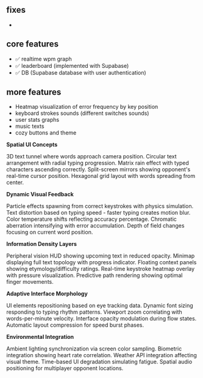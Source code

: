 ## fixes

- 



## core features

- ✅ realtime wpm graph
- ✅ leaderboard (implemented with Supabase)
- ✅ DB (Supabase database with user authentication)

## more features

- Heatmap visualization of error frequency by key position
- keyboard strokes sounds (different switches sounds)
- user stats graphs
- music texts
- cozy buttons and theme
  
  

**Spatial UI Concepts**

3D text tunnel where words approach camera position. Circular text arrangement with radial typing progression. Matrix rain effect with typed characters ascending correctly. Split-screen mirrors showing opponent's real-time cursor position. Hexagonal grid layout with words spreading from center.

**Dynamic Visual Feedback**

Particle effects spawning from correct keystrokes with physics simulation. Text distortion based on typing speed - faster typing creates motion blur. Color temperature shifts reflecting accuracy percentage. Chromatic aberration intensifying with error accumulation. Depth of field changes focusing on current word position.

**Information Density Layers**

Peripheral vision HUD showing upcoming text in reduced opacity. Minimap displaying full text topology with progress indicator. Floating context panels showing etymology/difficulty ratings. Real-time keystroke heatmap overlay with pressure visualization. Predictive path rendering showing optimal finger movements.

**Adaptive Interface Morphology**

UI elements repositioning based on eye tracking data. Dynamic font sizing responding to typing rhythm patterns. Viewport zoom correlating with words-per-minute velocity. Interface opacity modulation during flow states. Automatic layout compression for speed burst phases.

**Environmental Integration**

Ambient lighting synchronization via screen color sampling. Biometric integration showing heart rate correlation. Weather API integration affecting visual theme. Time-based UI degradation simulating fatigue. Spatial audio positioning for multiplayer opponent locations.
